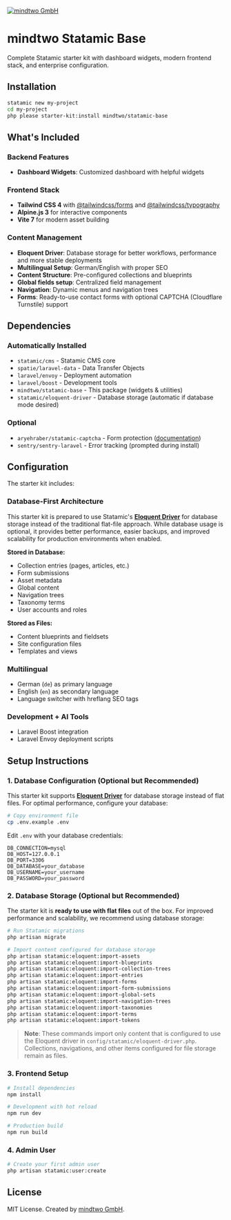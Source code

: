 [![mindtwo GmbH](https://www.mindtwo.de/downloads/doodles/github/repository-header.png)](https://www.mindtwo.de/)

# mindtwo Statamic Base

Complete Statamic starter kit with dashboard widgets, modern frontend stack, and enterprise configuration.

## Installation

```bash
statamic new my-project
cd my-project
php please starter-kit:install mindtwo/statamic-base
```

## What's Included

### Backend Features
- **Dashboard Widgets**: Customized dashboard with helpful widgets

### Frontend Stack
- **Tailwind CSS 4** with [@tailwindcss/forms](https://github.com/tailwindlabs/tailwindcss-forms) and [@tailwindcss/typography](https://github.com/tailwindlabs/tailwindcss-typography)
- **Alpine.js 3** for interactive components  
- **Vite 7** for modern asset building

### Content Management
- **Eloquent Driver**: Database storage for better workflows, performance and more stable deployments
- **Multilingual Setup**: German/English with proper SEO
- **Content Structure**: Pre-configured collections and blueprints
- **Global fields setup**: Centralized field management
- **Navigation**: Dynamic menus and navigation trees
- **Forms**: Ready-to-use contact forms with optional CAPTCHA (Cloudflare Turnstile) support

## Dependencies

### Automatically Installed
- `statamic/cms` - Statamic CMS core
- `spatie/laravel-data` - Data Transfer Objects
- `laravel/envoy` - Deployment automation
- `laravel/boost` - Development tools
- `mindtwo/statamic-base` - This package (widgets & utilities)
- `statamic/eloquent-driver` - Database storage (automatic if database mode desired)

### Optional
- `aryehraber/statamic-captcha` - Form protection ([documentation](https://github.com/aryehraber/statamic-captcha))
- `sentry/sentry-laravel` - Error tracking (prompted during install)

## Configuration

The starter kit includes:

### Database-First Architecture

This starter kit is prepared to use Statamic's **[Eloquent Driver](https://github.com/statamic/eloquent-driver)** for database storage instead of the traditional flat-file approach. While database usage is optional, it provides better performance, easier backups, and improved scalability for production environments when enabled.

**Stored in Database:**
- Collection entries (pages, articles, etc.)
- Form submissions
- Asset metadata
- Global content
- Navigation trees
- Taxonomy terms
- User accounts and roles

**Stored as Files:**
- Content blueprints and fieldsets
- Site configuration files
- Templates and views

### Multilingual
- German (`de`) as primary language
- English (`en`) as secondary language
- Language switcher with hreflang SEO tags

### Development + AI Tools
- Laravel Boost integration 
- Laravel Envoy deployment scripts

## Setup Instructions

### 1. Database Configuration (Optional but Recommended)

This starter kit supports **[Eloquent Driver](https://github.com/statamic/eloquent-driver)** for database storage instead of flat files. For optimal performance, configure your database:

```bash
# Copy environment file
cp .env.example .env
```

Edit `.env` with your database credentials:
```env
DB_CONNECTION=mysql
DB_HOST=127.0.0.1
DB_PORT=3306
DB_DATABASE=your_database
DB_USERNAME=your_username
DB_PASSWORD=your_password

```

### 2. Database Storage (Optional but Recommended)

The starter kit is **ready to use with flat files** out of the box. For improved performance and scalability, we recommend using database storage:

```bash
# Run Statamic migrations
php artisan migrate

# Import content configured for database storage
php artisan statamic:eloquent:import-assets
php artisan statamic:eloquent:import-blueprints
php artisan statamic:eloquent:import-collection-trees
php artisan statamic:eloquent:import-entries
php artisan statamic:eloquent:import-forms
php artisan statamic:eloquent:import-form-submissions
php artisan statamic:eloquent:import-global-sets
php artisan statamic:eloquent:import-navigation-trees
php artisan statamic:eloquent:import-taxonomies
php artisan statamic:eloquent:import-terms
php artisan statamic:eloquent:import-tokens
```

> **Note**: These commands import only content that is configured to use the Eloquent driver in `config/statamic/eloquent-driver.php`. Collections, navigations, and other items configured for file storage remain as files.


### 3. Frontend Setup

```bash
# Install dependencies
npm install

# Development with hot reload
npm run dev

# Production build
npm run build
```

### 4. Admin User

```bash
# Create your first admin user
php artisan statamic:user:create
```

## License

MIT License. Created by [mindtwo GmbH](https://www.mindtwo.de/).
